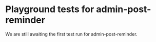 # Playground tests for admin-post-reminder
We are still awaiting the first test run for admin-post-reminder.
